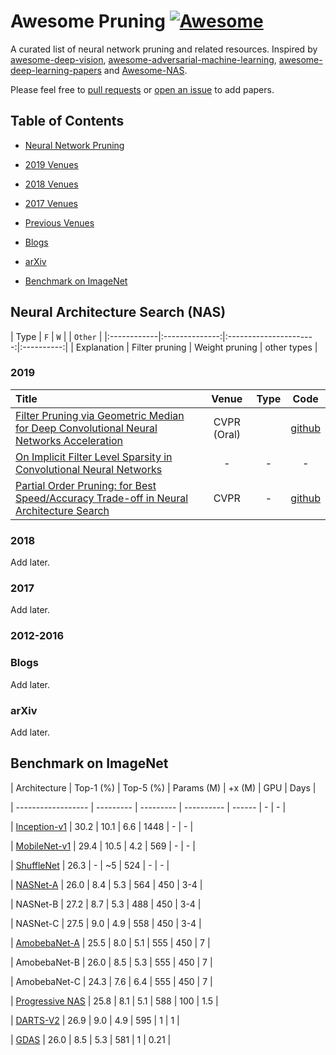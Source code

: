 
# Awesome Pruning [![Awesome](https://awesome.re/badge.svg)](https://awesome.re)

  

A curated list of neural network pruning and related resources. Inspired by [awesome-deep-vision](https://github.com/kjw0612/awesome-deep-vision), [awesome-adversarial-machine-learning](https://github.com/yenchenlin/awesome-adversarial-machine-learning), [awesome-deep-learning-papers](https://github.com/terryum/awesome-deep-learning-papers) and [Awesome-NAS](https://github.com/D-X-Y/Awesome-NAS).


Please feel free to [pull requests](https://github.com/he-y/awesome-Pruning/pulls) or [open an issue](https://github.com/he-y/awesome-Pruning/issues) to add papers.

  

## Table of Contents

  

- [Neural Network Pruning](#NAS)

- [2019 Venues](#2019)

- [2018 Venues](#2018)

- [2017 Venues](#2017)

- [Previous Venues](#2012-2016)

- [Blogs](#blogs)

- [arXiv](#arxiv)

- [Benchmark on ImageNet](#benchmark-on-imagenet)

  

  

## Neural Architecture Search (NAS)

  

|  Type |  `F` |  `W`  |   |  `Other` |
|:------------|:--------------:|:----------------------:|:----------:|
| Explanation | Filter pruning | Weight pruning | other types |

  

  

### 2019

  

|  Title  | Venue  | Type | Code |
|:--------|:--------:|:--------:|:--------:|
| [Filter Pruning via Geometric Median for Deep Convolutional Neural Networks Acceleration](https://arxiv.org/abs/1811.00250) | CVPR (Oral) | |[github](https://github.com/he-y/filter-pruning-geometric-median)|
| [On Implicit Filter Level Sparsity in Convolutional Neural Networks](https://arxiv.org/abs/1811.12495) | - | - | - |
| [Partial Order Pruning: for Best Speed/Accuracy Trade-off in Neural Architecture Search](https://arxiv.org/abs/1903.03777) | CVPR | - | [github](https://github.com/lixincn2015/Partial-Order-Pruning) |


  

### 2018

Add later. 

  

### 2017

Add later.

### 2012-2016




  

### Blogs


  Add later.
  

### arXiv

  Add later.


  

## Benchmark on ImageNet

  

  

| Architecture | Top-1 (%) | Top-5 (%) | Params (M) | +x (M) | GPU | Days |

| ------------------ | --------- | --------- | ---------- | ------ | - | -  |

| [Inception-v1](https://arxiv.org/pdf/1409.4842.pdf) | 30.2  | 10.1  | 6.6  | 1448 | - | -  |

| [MobileNet-v1](https://arxiv.org/abs/1704.04861) | 29.4  | 10.5  | 4.2  | 569  | - | -  |

| [ShuffleNet](http://openaccess.thecvf.com/content_cvpr_2018/CameraReady/0642.pdf) | 26.3  | - | ~5 | 524  | - | -  |

| [NASNet-A]((http://openaccess.thecvf.com/content_cvpr_2018/papers/Zoph_Learning_Transferable_Architectures_CVPR_2018_paper.pdf)) | 26.0  | 8.4 | 5.3  | 564  | 450 | 3-4  |

| NASNet-B | 27.2  | 8.7 | 5.3  | 488  | 450 | 3-4  |

| NASNet-C | 27.5  | 9.0 | 4.9  | 558  | 450 | 3-4  |

| [AmobebaNet-A](https://arxiv.org/pdf/1802.01548.pdf) | 25.5  | 8.0 | 5.1  | 555  | 450 |  7 |

| AmobebaNet-B | 26.0  | 8.5 | 5.3  | 555  | 450 |  7 |

| AmobebaNet-C | 24.3  | 7.6 | 6.4  | 555  | 450 |  7 |

| [Progressive NAS](http://openaccess.thecvf.com/content_ECCV_2018/papers/Chenxi_Liu_Progressive_Neural_Architecture_ECCV_2018_paper.pdf)  | 25.8  | 8.1 | 5.1  | 588  | 100 | 1.5  |

| [DARTS-V2](https://arxiv.org/abs/1806.09055) | 26.9  | 9.0 | 4.9  | 595  |  1  |  1 |

| [GDAS](http://xuanyidong.com/bibtex/Four-Hours-CVPR19.txt) | 26.0  | 8.5 | 5.3  | 581  |  1  |  0.21 |
